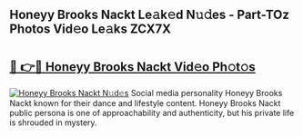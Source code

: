 ## Honeyy Brooks Nackt Le𝚊k𝚎d N𝚞𝚍es - Part-TOz Photos Vid𝚎o Le𝚊ks ZCX7X

# <h2><a href="http://fb30g25.evod.top/?m=Honeyy+Brooks+Nackt">🔗 👉🔴 Honeyy Brooks Nackt Vid𝚎o Ph𝚘t𝚘s</a></h2>

[![Honeyy Brooks Nackt N𝚞d𝚎s](https://i.imgur.com/8V9OHl7.gif)](http://fb30g25.evod.top/?m=Honeyy+Brooks+Nackt)
Social media personality Honeyy Brooks Nackt known for their dance and lifestyle content. Honeyy Brooks Nackt public persona is one of approachability and authenticity, but his private life is shrouded in mystery. 
